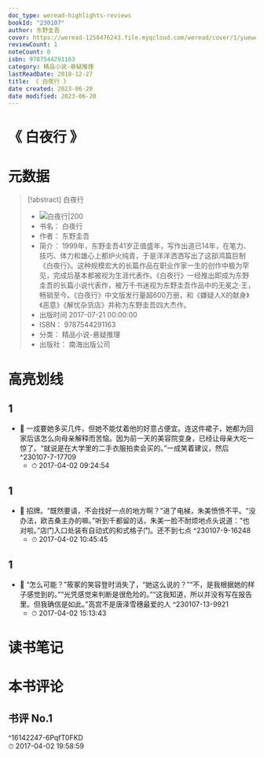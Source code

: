 ```yaml
---
doc_type: weread-highlights-reviews
bookId: "230107"
author: 东野圭吾
cover: https://weread-1258476243.file.myqcloud.com/weread/cover/1/yuewen_230107/t7_yuewen_2301071682244014.jpg
reviewCount: 1
noteCount: 0
isbn: 9787544291163
category: 精品小说-悬疑推理
lastReadDate: 2018-12-27
title: 《 白夜行 》
date created: 2023-06-20
date modified: 2023-06-20
---
```


# 《 白夜行 》

# 元数据

> [!abstract] 白夜行
> - ![ 白夜行|200](https://weread-1258476243.file.myqcloud.com/weread/cover/1/yuewen_230107/t7_yuewen_2301071682244014.jpg)
> - 书名： 白夜行
> - 作者： 东野圭吾
> - 简介： 1999年，东野圭吾41岁正值盛年，写作出道已14年，在笔力、技巧、体力和雄心上都炉火纯青，于是洋洋洒洒写出了这部鸿篇巨制《白夜行》。这种规模宏大的长篇作品在职业作家一生的创作中极为罕见，完成后基本都被视为生涯代表作。《白夜行》一经推出即成为东野圭吾的长篇小说代表作，被万千书迷视为东野圭吾作品中的无冕之·王，畅销至今。《白夜行》中文版发行量超600万册，和《嫌疑人X的献身》《恶意》《解忧杂货店》并称为东野圭吾四大杰作。
> - 出版时间 2017-07-21 00:00:00
> - ISBN： 9787544291163
> - 分类： 精品小说-悬疑推理
> - 出版社： 南海出版公司

# 高亮划线

## 1

- 📌 一成要她多买几件，但她不能仗着他的好意占便宜。连这件裙子，她都为回家后该怎么向母亲解释而苦恼。因为前一天的美容院变身，已经让母亲大吃一惊了。“就说是在大学里的二手衣服拍卖会买的。”一成笑着建议，然后 ^230107-7-17709
    - ⏱ 2017-04-02 09:24:54

## 1

- 📌 招牌。“既然要请，不会找好一点的地方啊？”进了电梯，朱美愤愤不平。“没办法，欧吉桑主办的嘛。”听到千都留的话，朱美一脸不耐烦地点头说道：“也对啦。”店门入口处装有自动式的和式格子门。还不到七点 ^230107-9-16248
    - ⏱ 2017-04-02 10:45:45

## 1

- 📌 “怎么可能？”筱冢的笑容登时消失了，“她这么说的？”“不，是我根据她的样子感觉到的。”“光凭感觉来判断是很危险的。”“这我知道，所以并没有写在报告里。但我确信是如此。”高宫不是唐泽雪穗最爱的人 ^230107-13-9921
    - ⏱ 2017-04-02 15:13:43

# 读书笔记

# 本书评论

## 书评 No.1

 ^16142247-6PqfT0FKD  
⏱ 2017-04-02 19:58:59
